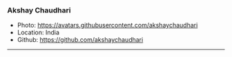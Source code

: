 ### Akshay Chaudhari

- Photo: https://avatars.githubusercontent.com/akshaychaudhari
- Location: India
- Github: https://github.com/akshaychaudhari

***
